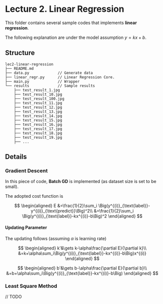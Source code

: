 # Lecture 2. Linear Regression

This folder contains several sample codes that implements **linear regression**.

The following explanation are under the model assumption $y=kx+b$.

## Structure

```
lec2-linear-regression
├── README.md
├── data.py 			// Generate data
├── linear_regr.py 		// Linear Regression Core.
├── main.py 			// Wrapper
└── results 			// Sample results
    ├── test_result_1.jpg
    ├── test_result_10.jpg
    ├── test_result_100.jpg
    ├── test_result_11.jpg
    ├── test_result_12.jpg
    ├── test_result_13.jpg
    ├── test_result_14.jpg
    ├── test_result_15.jpg
    ├── test_result_16.jpg
    ├── test_result_17.jpg
    ├── test_result_18.jpg
    ├── test_result_19.jpg
    ├── ...
```

## Details

### Gradient Descent

In this piece of code, **Batch GD** is implemented (as dataset size is set to be small).

The adopted cost function is

$$
\begin{aligned}
E
&=\frac{1}{2}\sum_i \Big(y^{(i)}_{\text{label}}-y^{(i)}_{\text{predict}}\Big)^2\\
&=\frac{1}{2}\sum_i \Big(y^{(i)}_{\text{label}}-kx^{(i)}-b\Big)^2
\end{aligned}
$$

#### Updating Parameter

The updating follows (assuming $\alpha$ is learning rate)

$$
\begin{aligned}
k'&\gets k-\alpha\frac{\partial E}{\partial k}\\
&=k+\alpha\sum_i\Big(y^{(i)}_{\text{label}}-kx^{(i)}-b\Big)x^{(i)}
\end{aligned}
$$

$$
\begin{aligned}
b'&\gets b-\alpha\frac{\partial E}{\partial b}\\
&=b+\alpha\sum_i\Big(y^{(i)}_{\text{label}}-kx^{(i)}-b\Big)
\end{aligned}
$$

### Least Square Method

// TODO